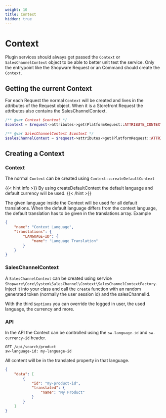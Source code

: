 ```yaml
---
weight: 10
title: Context
hidden: true
---
```


# Context

Plugin services should always get passed the `Context` or `SalesChannelContext` object to be able to better unit test the service. 
Only the entrypoint like the Shopware Request or an Command should create the `Context`.

## Getting the current Context

For each Request the normal `Context` will be created and lives in the attributes of the Request object. When it is a Storefront Request the attributes also contains the SalesChannelContext.

```php
/** @var Context $context */
$context = $request->attributes->get(PlatformRequest::ATTRIBUTE_CONTEXT_OBJECT);
```

```php
/** @var SalesChannelContext $context */
$salesChannelContext = $request->attributes->get(PlatformRequest::ATTRIBUTE_SALES_CHANNEL_CONTEXT_OBJECT);
```

## Creating a Context

### Context

The normal `Context` can be created using `Context::createDefaultContext`

{{< hint info >}}
By using createDefaultContext the default language and default currency will be used.
{{< /hint >}}

The given language inside the Context will be used for all default translations. When the default language differs from the context language, the default translation has to be given in the translations array. Example

```json
{
    "name": "Context Language",
    "translations": {
        "LANGUAGE-ID": {
            "name": "Language Translation"
        }
    }
}
```


### SalesChannelContext

A `SalesChannelContext` can be created using service `Shopware\Core\System\SalesChannel\Context\SalesChannelContextFactory`. 
Inject it into your class and call the `create` function with an random generated token (normally the user session id) and the salesChannelId.

With the third `$options` you can override the logged in user, the used language, the currency and more.

### API

In the API the Context can be controlled using the `sw-language-id` and `sw-currency-id` header.

```http
GET /api/search/product
sw-language-id: my-language-id
```

All content will be in the translated property in that language.

```json
{
    "data": [
        {
            "id": "my-product-id",
            "translated": {
                "name": "My Product"
            }
        }
    ]
}
```